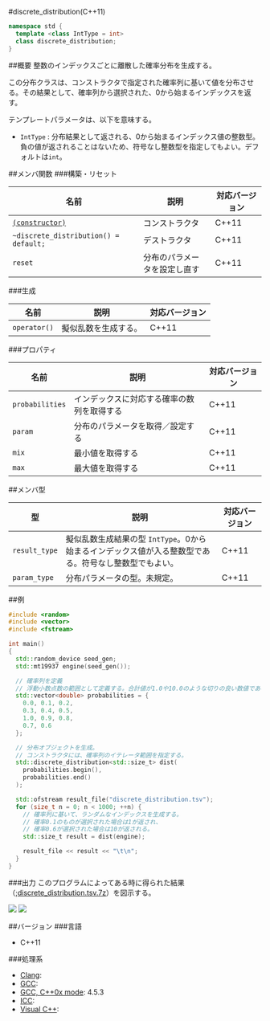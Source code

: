 #discrete_distribution(C++11)
```cpp
namespace std {
  template <class IntType = int>
  class discrete_distribution;
}
```

##概要
整数のインデックスごとに離散した確率分布を生成する。

この分布クラスは、コンストラクタで指定された確率列に基いて値を分布させる。その結果として、確率列から選択された、0から始まるインデックスを返す。

テンプレートパラメータは、以下を意味する。

* `IntType` : 分布結果として返される、0から始まるインデックス値の整数型。負の値が返されることはないため、符号なし整数型を指定してもよい。デフォルトは`int`。


##メンバ関数
###構築・リセット

| 名前 | 説明 | 対応バージョン |
|----------------------------------------------------------------------|------------------------------|-------|
| [`(constructor)`](./discrete_distribution/discrete_distribution.md)  | コンストラクタ               | C++11 |
| `~discrete_distribution() = default;`                                | デストラクタ                 | C++11 |
| `reset`                                                              | 分布のパラメータを設定し直す | C++11 |


###生成

| 名前 | 説明 | 対応バージョン |
|--------------|----------------------|-------|
| `operator()` | 擬似乱数を生成する。 | C++11 |


###プロパティ

| 名前 | 説明 | 対応バージョン |
|-----------------|--------------------------------------------|-------|
| `probabilities` | インデックスに対応する確率の数列を取得する | C++11 |
| `param`         | 分布のパラメータを取得／設定する           | C++11 |
| `mix`           | 最小値を取得する                           | C++11 |
| `max`           | 最大値を取得する                           | C++11 |

##メンバ型

| 型 | 説明 | 対応バージョン |
|---------------|-------------------|-------|
| `result_type` | 擬似乱数生成結果の型 `IntType`。0から始まるインデックス値が入る整数型である。符号なし整数型でもよい。 | C++11 |
| `param_type`  | 分布パラメータの型。未規定。 | C++11 |


##例
```cpp
#include <random>
#include <vector>
#include <fstream>

int main()
{
  std::random_device seed_gen;
  std::mt19937 engine(seed_gen());

  // 確率列を定義
  // 浮動小数点数の範囲として定義する。合計値が1.0や10.0のような切りの良い数値である必要はない。
  std::vector<double> probabilities = {
    0.0, 0.1, 0.2,
    0.3, 0.4, 0.5,
    1.0, 0.9, 0.8,
    0.7, 0.6
  };

  // 分布オブジェクトを生成。
  // コンストラクタには、確率列のイテレータ範囲を指定する。
  std::discrete_distribution<std::size_t> dist(
    probabilities.begin(),
    probabilities.end()
  );

  std::ofstream result_file("discrete_distribution.tsv");
  for (size_t n = 0; n < 1000; ++n) {
    // 確率列に基いて、ランダムなインデックスを生成する。
    // 確率0.1のものが選択された場合は1が返され、
    // 確率0.6が選択された場合は10が返される。
    std::size_t result = dist(engine);

    result_file << result << "\t\n";
  }
}
```


###出力
このプログラムによってある時に得られた結果（;[discrete_distribution.tsv.7z](https://github.com/cpprefjp/image/raw/master/reference/random/discrete_distribution/discrete_distribution.tsv.7z)）を図示する。

![](https://github.com/cpprefjp/image/raw/master/reference/random/discrete_distribution/discrete_distribution.png) 
![](https://github.com/cpprefjp/image/raw/master/reference/random/discrete_distribution/discrete_distribution-hist.png)


##バージョン
###言語
- C++11

###処理系
- [Clang](/implementation#clang.md): 
- [GCC](/implementation#gcc.md): 
- [GCC, C++0x mode](/implementation#gcc.md): 4.5.3
- [ICC](/implementation#icc.md): 
- [Visual C++](/implementation#visual_cpp.md): 


